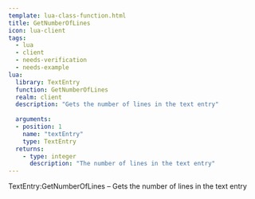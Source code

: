 ```yaml
---
template: lua-class-function.html
title: GetNumberOfLines
icon: lua-client
tags:
  - lua
  - client
  - needs-verification
  - needs-example
lua:
  library: TextEntry
  function: GetNumberOfLines
  realm: client
  description: "Gets the number of lines in the text entry"
  
  arguments:
  - position: 1
    name: "textEntry"
    type: TextEntry
  returns:
    - type: integer
      description: "The number of lines in the text entry"
---
```


<div class="lua__search__keywords">
TextEntry:GetNumberOfLines &#x2013; Gets the number of lines in the text entry
</div>

